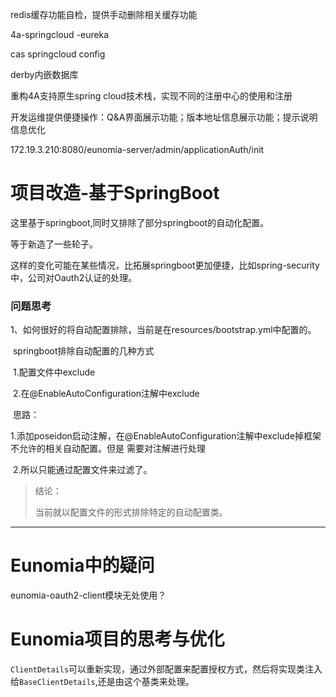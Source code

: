 redis缓存功能自检，提供手动删除相关缓存功能

4a-springcloud -eureka

cas springcloud config



derby内嵌数据库



重构4A支持原生spring cloud技术栈，实现不同的注册中心的使用和注册



开发运维提供便捷操作：Q&A界面展示功能；版本地址信息展示功能；提示说明信息优化



 172.19.3.210:8080/eunomia-server/admin/applicationAuth/init



#  项目改造-基于SpringBoot

这里基于springboot,同时又排除了部分springboot的自动化配置。

等于新造了一些轮子。

这样的变化可能在某些情况，比拓展springboot更加便捷，比如spring-security中，公司对Oauth2认证的处理。



### 问题思考

1、如何很好的将自动配置排除，当前是在resources/bootstrap.yml中配置的。

​		springboot排除自动配置的几种方式

​		1.配置文件中exclude

​		2.在@EnableAutoConfiguration注解中exclude

​	思路：

​	1.添加poseidon启动注解，在@EnableAutoConfiguration注解中exclude掉框架不允许的相关自动配置。但是	需要对注解进行处理

​	2.所以只能通过配置文件来过滤了。

> 结论：
>
> 当前就以配置文件的形式排除特定的自动配置类。

----------------------------





# Eunomia中的疑问

eunomia-oauth2-client模块无处使用？





# Eunomia项目的思考与优化



`ClientDetails`可以重新实现，通过外部配置来配置授权方式，然后将实现类注入给`BaseClientDetails`,还是由这个基类来处理。













